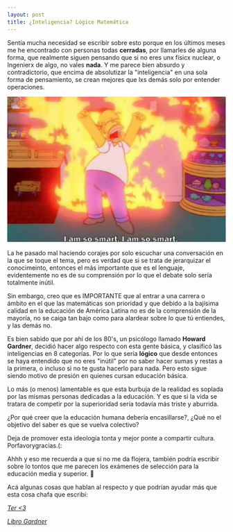 ```yaml
--- 
layout: post
title: ¿Inteligencia? Lógico Matemática
--- 
```


Sentía mucha necesidad se escribir sobre esto porque en los últimos meses me he encontrado con personas todas **cerradas**, por llamarles de alguna forma, que realmente siguen pensando que si no eres unx físicx nuclear, o Ingenierx de algo, no vales **nada**. Y me parece bien absurdo y contradictorio, que encima de absolutizar la "inteligencia" en una sola forma de pensamiento, se crean mejores que lxs demás solo por entender operaciones. 

![Homero](/images/soyintelectual.jpg)

La he pasado mal haciendo corajes por solo escuchar una conversación en la que se toque el tema, pero es verdad que si se trata de jerarquizar el conocimeinto, entonces el más importante que es el lenguaje, evidentemente no es de su comprensión por lo que el debate solo sería totalmente inútil. 

Sin embargo, creo que es IMPORTANTE que al entrar a una carrera o ámbito en el que las matemáticas son prioridad y que debido a la bajísima calidad en la educación de América Latina no es de la comprensión de la mayoría, no se caiga tan bajo como para alardear sobre lo que tú entiendes, y las demás no. 

Es bien sabido que por ahí de los 80's, un psicólogo llamado **Howard Gardner**, decidió hacer algo respecto con esta gente básica, y clasificó las inteligencias en 8 categorías. Por lo que sería **lógico** que desde entonces se haya entendido que no eres "inútil" por no saber hacer sumas y restas a la primera, o incluso si no te gusta hacerlo para nada. Pero esto sigue siendo motivo de presión en quienes cursan educación básica. 

Lo más (o menos) lamentable es que esta burbuja de la realidad es soplada por las mismas personas dedicadas a la educación. Y es que si la vida se tratara de competir por la superioridad sería todavía más triste y aburrida. 

¿Por qué creer que la educación humana debería encasillarse?, ¿Qué no el objetivo del saber es que se vuelva colectivo? 

Deja de promover esta ideología tonta y mejor ponte a compartir cultura. Porfavorygracias.(: 

Ahhh y eso me recuerda a que si no me da flojera, también podría escribir sobre lo tontos que me parecen los exámenes de selección para la educación media y superior. 🤔

Acá algunas cosas que hablan al respecto y que podrían ayudar más que esta cosa chafa que escribí: 

*[Ter <3](https://www.youtube.com/watch?v=MfdEsIaOx5Q)*

*[Libro Gardner](https://www.academia.edu/36201403/Libro_Gardner_Howard_Teor%C3%ADa_De_Las_Inteligencias_M%C3%BAltiples_1_)*
